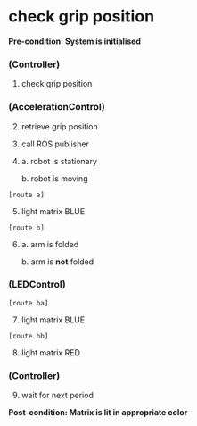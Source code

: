 # check grip position

**Pre-condition: System is initialised**

### (Controller)
1. check grip position

### (AccelerationControl)
2. retrieve grip position
3. call ROS publisher
4. a. robot is stationary

   b. robot is moving

`[route a]`

5. light matrix BLUE

`[route b]`

6.  a. arm is folded

    b. arm is **not** folded

### (LEDControl)
`[route ba]`

7. light matrix BLUE

`[route bb]`

8. light matrix RED

### (Controller)
9. wait for next period

**Post-condition: Matrix is lit in appropriate color**
